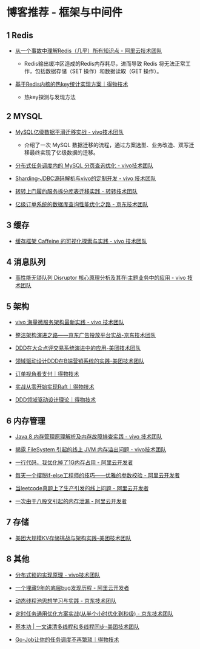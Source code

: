 # 博客推荐 - 框架与中间件

## 1 Redis

+ [从一个事故中理解Redis（几乎）所有知识点 - 阿里云技术团队](https://mp.weixin.qq.com/s/39Q5-vvIBmlmRVW8tzdjyA)
  + Redis输出缓冲区造成的Redis内存耗尽，进而导致 Redis 将无法正常工作，包括数据存储（SET 操作）和数据读取（GET 操作）。

+ [基于Redis内核的热key统计实现方案｜得物技术](https://mp.weixin.qq.com/s?__biz=MzkxNTE3ODU0NA==&mid=2247535466&idx=1&sn=af408a50f7045d2be82b801c9a2cd90a&token=1759691034&lang=zh_CN&scene=21#wechat_redirect)
  + 热key探测与发现方法



## 2 MYSQL

+ [MySQL亿级数据平滑迁移实战 - vivo技术团队](https://mp.weixin.qq.com/s?__biz=MzI4NjY4MTU5Nw==&mid=2247499195&idx=1&sn=fb929f28a63524165744460bb7918a4d&token=789170263&lang=zh_CN&scene=21#wechat_redirect)
  + 介绍了一次 MySQL 数据迁移的流程，通过方案选型、业务改造、双写迁移最终实现了亿级数据的迁移。
+ [分布式任务调度内的 MySQL 分页查询优化 - vivo技术团队](https://mp.weixin.qq.com/s?__biz=MzI4NjY4MTU5Nw==&mid=2247498813&idx=1&sn=edda3b3d2ddea8e1bd6a98f5365144c3&token=789170263&lang=zh_CN&scene=21#wechat_redirect)
+ [Sharding-JDBC源码解析与vivo的定制开发 - vivo 技术团队](https://mp.weixin.qq.com/s?__biz=MzI4NjY4MTU5Nw==&mid=2247498342&idx=1&sn=b314e59b249a74cd76464d16895d8696&token=789170263&lang=zh_CN&scene=21#wechat_redirect)

+ [转转上门履约服务拆分库表迁移实践 - 转转技术团队](https://mp.weixin.qq.com/s?__biz=MzIwMjk1ODMzMw==&mid=2247497341&idx=1&sn=f3a2d1d210d9574fd60c7161df0251bd&chksm=974fd28c7d1a7f45b7d0b4a21dcbc414df010d1daa6e3cf5bada986f93e649907d5a50a48bf0&scene=126&sessionid=1736776628#rd)

+ [亿级订单系统的数据库查询性能优化之路 - 京东技术团队](https://mp.weixin.qq.com/s?__biz=MzUyMDAxMjQ3Ng==&mid=2247511333&idx=1&sn=80b6afc94f80d6d3317f6da87c4bb84a&scene=21#wechat_redirect)



## 3 缓存

+ [缓存框架 Caffeine 的可视化探索与实践 - vivo 技术团队](https://mp.weixin.qq.com/s?__biz=MzI4NjY4MTU5Nw==&mid=2247498982&idx=1&sn=acb4209edd6021038d8b3d749ba55325&token=789170263&lang=zh_CN&scene=21#wechat_redirect)



## 4 消息队列

+ [高性能无锁队列 Disruptor 核心原理分析及其在i主题业务中的应用 - vivo 技术团队](https://mp.weixin.qq.com/s?__biz=MzI4NjY4MTU5Nw==&mid=2247499166&idx=1&sn=7f82d51165fb3dbe1068bac83303feae&token=789170263&lang=zh_CN&scene=21#wechat_redirect)



## 5 架构

+ [vivo 海量微服务架构最新实践 - vivo 技术团队](https://mp.weixin.qq.com/s?__biz=MzI4NjY4MTU5Nw==&mid=2247498152&idx=1&sn=edd66643831717629aad7aff83408d7b&token=789170263&lang=zh_CN&scene=21#wechat_redirect)

+ [整洁架构演进之路——京东广告投放平台实战-京东技术团队](https://mp.weixin.qq.com/s?__biz=MzUyMDAxMjQ3Ng==&mid=2247510573&idx=1&sn=6d892b79de27a53401dc9c858d1b4c42&scene=21#wechat_redirect)

+ [DDD在大众点评交易系统演进中的应用-美团技术团队](https://mp.weixin.qq.com/s?__biz=MjM5NjQ5MTI5OA==&mid=2651777662&idx=1&sn=22ba8694d0a0d1da7c47b0a6a1367fab&scene=21#wechat_redirect)

+ [领域驱动设计DDD在B端营销系统的实践-美团技术团队](https://mp.weixin.qq.com/s?__biz=MjM5NjQ5MTI5OA==&mid=2651777906&idx=1&sn=37acea4022171310137ca827ee3b0946&scene=21#wechat_redirect)

+ [订单视角看支付｜得物技术](https://mp.weixin.qq.com/s?__biz=MzkxNTE3ODU0NA==&mid=2247517571&idx=1&sn=f0a08b64dd74a5a63e7ba1d6d5538828&token=1759691034&lang=zh_CN&scene=21#wechat_redirect)

+ [实战从零开始实现Raft｜得物技术](https://mp.weixin.qq.com/s?__biz=MzkxNTE3ODU0NA==&mid=2247528121&idx=1&sn=f0823e2f1122b0728a557bb28be5c582&token=1759691034&lang=zh_CN&scene=21#wechat_redirect)

+ [DDD领域驱动设计理论｜得物技术](https://mp.weixin.qq.com/s?__biz=MzkxNTE3ODU0NA==&mid=2247525467&idx=1&sn=f76e9c50940e429198262c4d4c5787e3&token=1759691034&lang=zh_CN&scene=21#wechat_redirect)



## 6 内存管理

+ [Java 8 内存管理原理解析及内存故障排查实践 - vivo 技术团队](https://mp.weixin.qq.com/s?__biz=MzI4NjY4MTU5Nw==&mid=2247498462&idx=1&sn=f2e3ae80064a589687595ecc67950bca&token=789170263&lang=zh_CN&scene=21#wechat_redirect)

+ [揭露 FileSystem 引起的线上 JVM 内存溢出问题 - vivo技术团队](https://mp.weixin.qq.com/s?__biz=MzI4NjY4MTU5Nw==&mid=2247498737&idx=1&sn=cb115a60484e298e4f6f88882a6a65c6&token=789170263&lang=zh_CN&scene=21&poc_token=HHoDgWejrtqN3bEwa5OtFv5shqeb7B7SxOQw1OEC)

+ [一行代码，我优化掉了1G内存占用 - 阿里云开发者](https://mp.weixin.qq.com/s?__biz=MzIzOTU0NTQ0MA==&mid=2247539469&idx=1&sn=ba583cf12dadae2de3b432e9c6763631&scene=21#wechat_redirect)
+ [每天一个摆脱if-else工程师的技巧——优雅的参数校验 - 阿里云开发者](https://mp.weixin.qq.com/s?__biz=MzIzOTU0NTQ0MA==&mid=2247537762&idx=1&sn=4c962d59f1229b45e87a6d22773a6de3&scene=21#wechat_redirect)

+ [当leetcode真题上了生产引发的线上问题 - 阿里云开发者](om/s?__biz=MzIzOTU0NTQ0MA==&mid=2247543905&idx=1&sn=abc78b94cbbb3c3eb16ae7cd908e3333&scene=21#wechat_redirect)

+ [一次由于八股文引起的内存泄漏 - 阿里云开发者](https://mp.weixin.qq.com/s?__biz=MzIzOTU0NTQ0MA==&mid=2247537232&idx=1&sn=9e19a2d43250602e353b609dfc4043ab&scene=21#wechat_redirect)



## 7 存储

+ [美团大规模KV存储挑战与架构实践-美团技术团队](https://mp.weixin.qq.com/s?__biz=MjM5NjQ5MTI5OA==&mid=2651777161&idx=1&sn=4af6d7e62a38bb77dceb91c4540465f0&scene=21#wechat_redirect)



## 8 其他

+ [分布式锁的实现原理 - vivo技术团队](https://mp.weixin.qq.com/s?__biz=MzI4NjY4MTU5Nw==&mid=2247499762&idx=1&sn=d8a620306cf88712c4728fc9fcb43b07&token=789170263&lang=zh_CN&scene=21#wechat_redirect)

+ [一个埋藏9年的底层bug发现历程 - 阿里云开发者](https://mp.weixin.qq.com/s?__biz=MzIzOTU0NTQ0MA==&mid=2247538282&idx=1&sn=96f2a45a4bdfeabafb38543cfb1b068a&scene=21#wechat_redirect)

+ [动态线程池思想学习与实践 - 京东技术团队](https://mp.weixin.qq.com/s?__biz=MzUyMDAxMjQ3Ng==&mid=2247508462&idx=1&sn=c2c0ffaa6c7e55366f2adf72fc569c38&scene=21#wechat_redirect)

+ [定时任务通用优化方案实战(从半个小时优化到秒级) - 京东技术团队](https://mp.weixin.qq.com/s?__biz=MzUyMDAxMjQ3Ng==&mid=2247505959&idx=1&sn=6256e2742feef50b03c07507b81f6503&scene=21#wechat_redirect)
+ [基本功 | 一文讲清多线程和多线程同步-美团技术团队](https://mp.weixin.qq.com/s?__biz=MjM5NjQ5MTI5OA==&mid=2651778446&idx=1&sn=44306b644777a4d939730e7774071541&scene=21#wechat_redirect)

+ [Go-Job让你的任务调度不再繁琐｜得物技术](https://mp.weixin.qq.com/s?__biz=MzkxNTE3ODU0NA==&mid=2247527092&idx=1&sn=35bd4aac103c96e33d3176b896256621&token=1759691034&lang=zh_CN&scene=21#wechat_redirect)
